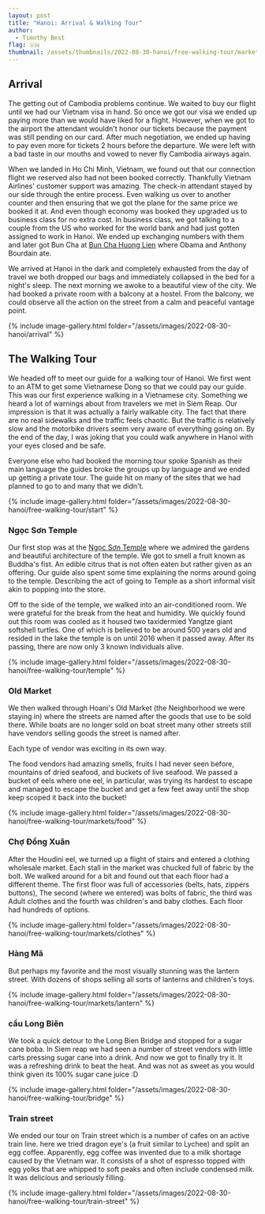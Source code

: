 ```yaml
---
layout: post
title: "Hanoi: Arrival & Walking Tour"
author:
  - Timothy Best
flag: 🇻🇳
thumbnail: /assets/thumbnails/2022-08-30-hanoi/free-walking-tour/markets/lantern/PXL_20220831_044906250.jpg
---
```


## Arrival

The getting out of Cambodia problems continue. We waited to buy our flight until we had our Vietnam visa in hand. So once we got our visa we ended up paying more than we would have liked for a flight. However, when we got to the airport the attendant wouldn't honor our tickets because the payment was still pending on our card. After much negotiation, we ended up having to pay even more for tickets 2 hours before the departure. We were left with a bad taste in our mouths and vowed to never fly Cambodia airways again.

When we landed in Ho Chi Minh, Vietnam, we found out that our connection flight we reserved also had not been booked correctly. Thankfully Vietnam Airlines' customer support was amazing. The check-in attendant stayed by our side through the entire process. Even walking us over to another counter and then ensuring that we got the plane for the same price we booked it at. And even though economy was booked they upgraded us to business class for no extra cost.
In business class, we got talking to a couple from the US who worked for the world bank and had just gotten assigned to work in Hanoi. We ended up exchanging numbers with them and later got Bun Cha at [Bun Cha Huong Lien](https://www.facebook.com/bunchahuonglienobama/) where Obama and Anthony Bourdain ate.

We arrived at Hanoi in the dark and completely exhausted from the day of travel we both dropped our bags and immediately collapsed in the bed for a night's sleep. The next morning we awoke to a beautiful view of the city. We had booked a private room with a balcony at a hostel. From the balcony, we could observe all the action on the street from a calm and peaceful vantage point.

{% include image-gallery.html folder="/assets/images/2022-08-30-hanoi/arrival" %}

## The Walking Tour

We headed off to meet our guide for a walking tour of Hanoi. We first went to an ATM to get some Vietnamese Dong so that we could pay our guide. This was our first experience walking in a Vietnamese city. Something we heard a lot of warnings about from travelers we met in Siem Reap. Our impression is that it was actually a fairly walkable city. The fact that there are no real sidewalks and the traffic feels chaotic. But the traffic is relatively slow and the motorbike drivers seem very aware of everything going on. By the end of the day, I was joking that you could walk anywhere in Hanoi with your eyes closed and be safe.

Everyone else who had booked the morning tour spoke Spanish as their main language the guides broke the groups up by language and we ended up getting a private tour. The guide hit on many of the sites that we had planned to go to and many that we didn't.

{% include image-gallery.html folder="/assets/images/2022-08-30-hanoi/free-walking-tour/start" %}

### Ngọc Sơn Temple

Our first stop was at the [Ngọc Sơn Temple](https://goo.gl/maps/WGCumDvmdL5UacHF6) where we admired the gardens and beautiful architecture of the temple. We got to smell a fruit known as Buddha's fist. An edible citrus that is not often eaten but rather given as an offering. Our guide also spent some time explaining the norms around going to the temple. Describing the act of going to Temple as a short informal visit akin to popping into the store.

Off to the side of the temple, we walked into an air-conditioned room. We were grateful for the break from the heat and humidity. We quickly found out this room was cooled as it housed two taxidermied Yangtze giant softshell turtles. One of which is believed to be around 500 years old and resided in the lake the temple is on until 2016 when it passed away. After its passing, there are now only 3 known individuals alive.

{% include image-gallery.html folder="/assets/images/2022-08-30-hanoi/free-walking-tour/temple" %}

### Old Market

We then walked through Hoani's Old Market (the Neighborhood we were staying in) where the streets are named after the goods that use to be sold there. While boats are no longer sold on boat street many other streets still have vendors selling goods the street is named after.

Each type of vendor was exciting in its own way.

The food vendors had amazing smells, fruits I had never seen before, mountains of dried seafood, and buckets of live seafood. We passed a bucket of eels where one eel, in particular, was trying its hardest to escape and managed to escape the bucket and get a few feet away until the shop keep scoped it back into the bucket!

{% include image-gallery.html folder="/assets/images/2022-08-30-hanoi/free-walking-tour/markets/food" %}

### Chợ Đồng Xuân

After the Houdini eel, we turned up a flight of stairs and entered a clothing wholesale market. Each stall in the market was chucked full of fabric by the bolt. We walked around for a bit and found out that each floor had a different theme. The first floor was full of accessories (belts, hats, zippers buttons), The second (where we entered) was bolts of fabric, the third was Adult clothes and the fourth was children's and baby clothes. Each floor had hundreds of options.

{% include image-gallery.html folder="/assets/images/2022-08-30-hanoi/free-walking-tour/markets/clothes" %}

### Hàng Mã

But perhaps my favorite and the most visually stunning was the lantern street. With dozens of shops selling all sorts of lanterns and children's toys.

{% include image-gallery.html folder="/assets/images/2022-08-30-hanoi/free-walking-tour/markets/lantern" %}

### cầu Long Biên

We took a quick detour to the Long Bien Bridge and stopped for a sugar cane boba. In Siem reap we had seen a number of street vendors with little carts pressing sugar cane into a drink. And now we got to finally try it. It was a refreshing drink to beat the heat. And was not as sweet as you would think given its 100% sugar cane juice :D

{% include image-gallery.html folder="/assets/images/2022-08-30-hanoi/free-walking-tour/bridge" %}

### Train street

We ended our tour on Train street which is a number of cafes on an active train line. here we tried dragon eye's (a fruit similar to Lychee) and split an egg coffee. Apparently, egg coffee was invented due to a milk shortage caused by the Vietnam war. It consists of a shot of espresso topped with egg yolks that are whipped to soft peaks and often include condensed milk. It was delicious and seriously filling.

{% include image-gallery.html folder="/assets/images/2022-08-30-hanoi/free-walking-tour/train-street" %}

